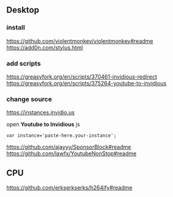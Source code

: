 ## Desktop

### install

https://github.com/violentmonkey/violentmonkey#readme <br/>
https://add0n.com/stylus.html

### add scripts

https://greasyfork.org/en/scripts/370461-invidious-redirect <br/>
https://greasyfork.org/en/scripts/375264-youtube-to-invidious <br/>

### change source
https://instances.invidio.us

open **Youtube to Invidious** js
```
var instance='paste-here.your-instance';
```

https://github.com/ajayyy/SponsorBlock#readme <br/>
https://github.com/lawfx/YoutubeNonStop#readme


## CPU

https://github.com/erkserkserks/h264ify#readme
